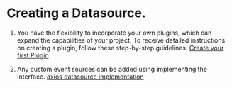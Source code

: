 # Creating a Datasource.

1. You have the flexibility to incorporate your own plugins, which can expand the capabilities of your project. To receive detailed instructions on creating a plugin, follow these step-by-step guidelines.
[Create your first Plugin](https://github.com/godspeedsystems/gs-plugins/blob/main/README.md)


2. Any custom event sources can be added using implementing the interface. [axios datasource implementation](https://github.com/godspeedsystems/gs-plugins/blob/main/plugins/axios-as-datasource/src/index.ts)